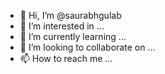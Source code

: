 - 👋 Hi, I’m @saurabhgulab
- 👀 I’m interested in ...
- 🌱 I’m currently learning ...
- 💞️ I’m looking to collaborate on ...
- 📫 How to reach me ...

<!---
saurabhgulab/saurabhgulab is a ✨ special ✨ repository because its `README.md` (this file) appears on your GitHub profile.
You can click the Preview link to take a look at your changes.
--->
